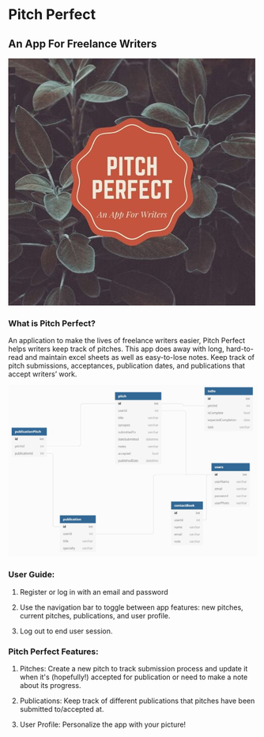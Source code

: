# Pitch Perfect
## An App For Freelance Writers
![image](pitch-perfect/wwwroot/Images/PitchPerfect.jpg)
### What is Pitch Perfect?

An application to make the lives of freelance writers easier, Pitch Perfect helps writers keep track of pitches. This app does away with long, hard-to-read and maintain excel sheets as well as easy-to-lose notes. Keep track of pitch submissions, acceptances, publication dates, and publications that accept writers’ work.

![image](pitch-perfect/wwwroot/Images/pitch-perfect-erd.jpg)

### User Guide:
1. Register or log in with an email and password

2. Use the navigation bar to toggle between app features: new pitches, current pitches, publications, and user profile.

3. Log out to end user session.

### Pitch Perfect Features:
1. Pitches: Create a new pitch to track submission process and update it when it's (hopefully!) accepted for publication or need to make a note about its progress.

2. Publications: Keep track of different publications that pitches have been submitted to/accepted at.

3. User Profile: Personalize the app with your picture!
